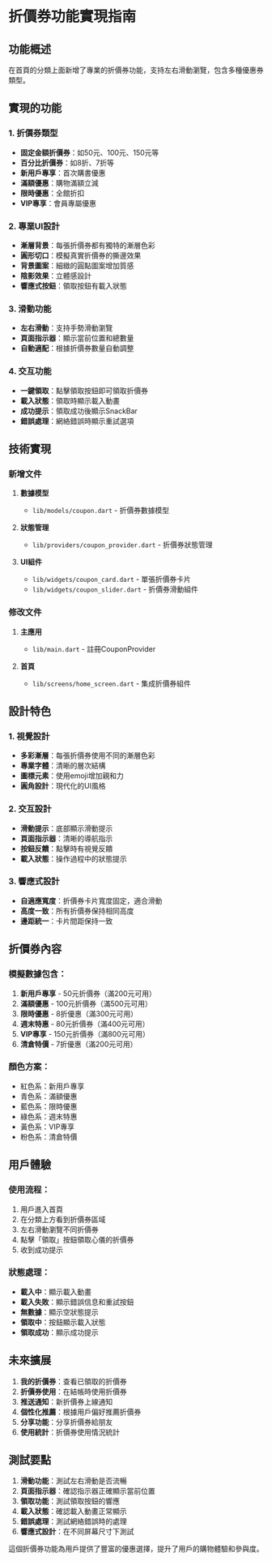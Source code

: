 # 折價券功能實現指南

## 功能概述

在首頁的分類上面新增了專業的折價券功能，支持左右滑動瀏覽，包含多種優惠券類型。

## 實現的功能

### 1. 折價券類型
- **固定金額折價券**：如50元、100元、150元等
- **百分比折價券**：如8折、7折等
- **新用戶專享**：首次購書優惠
- **滿額優惠**：購物滿額立減
- **限時優惠**：全館折扣
- **VIP專享**：會員專屬優惠

### 2. 專業UI設計
- **漸層背景**：每張折價券都有獨特的漸層色彩
- **圓形切口**：模擬真實折價券的撕邊效果
- **背景圖案**：細緻的圓點圖案增加質感
- **陰影效果**：立體感設計
- **響應式按鈕**：領取按鈕有載入狀態

### 3. 滑動功能
- **左右滑動**：支持手勢滑動瀏覽
- **頁面指示器**：顯示當前位置和總數量
- **自動適配**：根據折價券數量自動調整

### 4. 交互功能
- **一鍵領取**：點擊領取按鈕即可領取折價券
- **載入狀態**：領取時顯示載入動畫
- **成功提示**：領取成功後顯示SnackBar
- **錯誤處理**：網絡錯誤時顯示重試選項

## 技術實現

### 新增文件

1. **數據模型**
   - `lib/models/coupon.dart` - 折價券數據模型

2. **狀態管理**
   - `lib/providers/coupon_provider.dart` - 折價券狀態管理

3. **UI組件**
   - `lib/widgets/coupon_card.dart` - 單張折價券卡片
   - `lib/widgets/coupon_slider.dart` - 折價券滑動組件

### 修改文件

1. **主應用**
   - `lib/main.dart` - 註冊CouponProvider

2. **首頁**
   - `lib/screens/home_screen.dart` - 集成折價券組件

## 設計特色

### 1. 視覺設計
- **多彩漸層**：每張折價券使用不同的漸層色彩
- **專業字體**：清晰的層次結構
- **圖標元素**：使用emoji增加親和力
- **圓角設計**：現代化的UI風格

### 2. 交互設計
- **滑動提示**：底部顯示滑動提示
- **頁面指示器**：清晰的導航指示
- **按鈕反饋**：點擊時有視覺反饋
- **載入狀態**：操作過程中的狀態提示

### 3. 響應式設計
- **自適應寬度**：折價券卡片寬度固定，適合滑動
- **高度一致**：所有折價券保持相同高度
- **邊距統一**：卡片間距保持一致

## 折價券內容

### 模擬數據包含：
1. **新用戶專享** - 50元折價券（滿200元可用）
2. **滿額優惠** - 100元折價券（滿500元可用）
3. **限時優惠** - 8折優惠（滿300元可用）
4. **週末特惠** - 80元折價券（滿400元可用）
5. **VIP專享** - 150元折價券（滿800元可用）
6. **清倉特價** - 7折優惠（滿200元可用）

### 顏色方案：
- 紅色系：新用戶專享
- 青色系：滿額優惠
- 藍色系：限時優惠
- 綠色系：週末特惠
- 黃色系：VIP專享
- 粉色系：清倉特價

## 用戶體驗

### 使用流程：
1. 用戶進入首頁
2. 在分類上方看到折價券區域
3. 左右滑動瀏覽不同折價券
4. 點擊「領取」按鈕領取心儀的折價券
5. 收到成功提示

### 狀態處理：
- **載入中**：顯示載入動畫
- **載入失敗**：顯示錯誤信息和重試按鈕
- **無數據**：顯示空狀態提示
- **領取中**：按鈕顯示載入狀態
- **領取成功**：顯示成功提示

## 未來擴展

1. **我的折價券**：查看已領取的折價券
2. **折價券使用**：在結帳時使用折價券
3. **推送通知**：新折價券上線通知
4. **個性化推薦**：根據用戶偏好推薦折價券
5. **分享功能**：分享折價券給朋友
6. **使用統計**：折價券使用情況統計

## 測試要點

1. **滑動功能**：測試左右滑動是否流暢
2. **頁面指示器**：確認指示器正確顯示當前位置
3. **領取功能**：測試領取按鈕的響應
4. **載入狀態**：確認載入動畫正常顯示
5. **錯誤處理**：測試網絡錯誤時的處理
6. **響應式設計**：在不同屏幕尺寸下測試

這個折價券功能為用戶提供了豐富的優惠選擇，提升了用戶的購物體驗和參與度。
